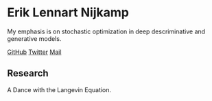 # Erik Lennart Nijkamp

My emphasis is on stochastic optimization in deep descriminative and generative models.

[GitHub](https://github.com/enijkamp)  [Twitter](https://twitter.com/erik_nijkamp) [Mail](mailto:erik.nijkamp@gmail.com)

## Research

A Dance with the Langevin Equation.